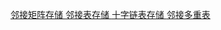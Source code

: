 <a href="https://jinxueroad.top/2025/03/15/%e5%9b%be%e7%9a%84%e5%ad%98%e5%82%a8-%e9%82%bb%e6%8e%a5%e7%9f%a9%e9%98%b5%e6%b3%95/"> 邻接矩阵存储 </a>
<a href="https://jinxueroad.top/2025/03/18/%e5%9b%be%e7%9a%84%e5%ad%98%e5%82%a8-%e9%82%bb%e6%8e%a5%e8%a1%a8%e6%b3%95/"> 邻接表存储 </a>
<a href="https://jinxueroad.top/2025/03/18/%e5%9b%be%e7%9a%84%e5%ad%98%e5%82%a8-%e5%8d%81%e5%ad%97%e9%93%be%e8%a1%a8%e6%b3%95/"> 十字链表存储 </a>
<a href="https://jinxueroad.top/2025/03/18/%e5%9b%be%e7%9a%84%e5%ad%98%e5%82%a8-%e9%82%bb%e6%8e%a5%e5%a4%9a%e9%87%8d%e8%a1%a8/"> 邻接多重表 </a>